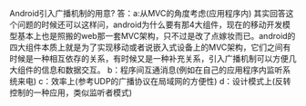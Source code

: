 Android引入广播机制的用意? 
答：a:从MVC的角度考虑(应用程序内) 
其实回答这个问题的时候还可以这样问，android为什么要有那4大组件，现在的移动开发模型基本上也是照搬的web那一套MVC架构，只不过是改了点嫁妆而已。android的四大组件本质上就是为了实现移动或者说嵌入式设备上的MVC架构，它们之间有时候是一种相互依存的关系，有时候又是一种补充关系，引入广播机制可以方便几大组件的信息和数据交互。 
b：程序间互通消息(例如在自己的应用程序内监听系统来电) 
c：效率上(参考UDP的广播协议在局域网的方便性) 
d：设计模式上(反转控制的一种应用，类似监听者模式)
